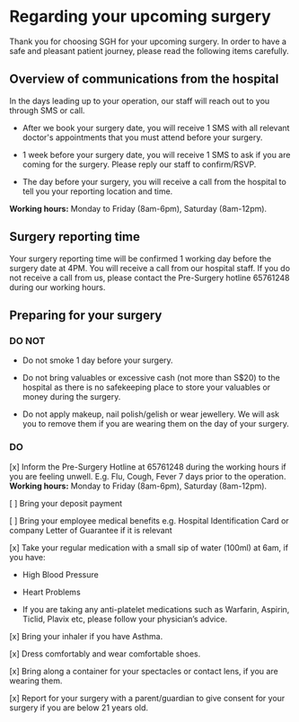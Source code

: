# Regarding your upcoming surgery
Thank you for choosing SGH for your upcoming surgery. In order to have a safe and pleasant patient journey, please read the following items carefully. 

## Overview of communications from the hospital
In the days leading up to your operation, our staff will reach out to you through SMS or call. 
* After we book your surgery date, you will receive 1 SMS with all relevant doctor's appointments that you must attend before your surgery.

* 1 week before your surgery date, you will receive 1 SMS to ask if you are coming for the surgery. Please reply our staff to confirm/RSVP.

* The day before your surgery, you will receive a call from the hospital to tell you your reporting location and time. 

**Working hours:** Monday to Friday (8am-6pm), Saturday (8am-12pm).

## Surgery reporting time
Your surgery reporting time will be confirmed 1 working day before the surgery date at 4PM. You will receive a call from our hospital staff. If you do not receive a call from us, please contact the Pre-Surgery hotline 65761248 during our working hours. 

## Preparing for your surgery
### DO NOT
- Do not smoke 1 day before your surgery.

- Do not bring valuables or excessive cash (not more than S$20) to the hospital as there is no safekeeping place to store your valuables or money during the surgery.  

- Do not apply makeup, nail polish/gelish or wear jewellery. We will ask you to remove them if you are wearing them on the day of your surgery. 

### DO
[x] Inform the Pre-Surgery Hotline at 65761248 during the working hours if you are feeling unwell. E.g. Flu, Cough, Fever 7 days prior to the operation. **Working hours:** Monday to Friday (8am-6pm), Saturday (8am-12pm).

[ ] Bring your deposit payment

[ ] Bring your employee medical benefits e.g. Hospital Identification Card or company Letter of Guarantee if it is relevant

[x] Take your regular medication with a small sip of water (100ml) at 6am, if you have:   
  - High Blood Pressure
  - Heart Problems  
  
- If you are taking any anti-platelet medications such as Warfarin, Aspirin, Ticlid, Plavix etc, please follow your physician’s advice.  

[x] Bring your inhaler if you have Asthma.

[x] Dress comfortably and wear comfortable shoes.

[x] Bring along a container for your spectacles or contact lens, if you are wearing them.

[x] Report for your surgery with a parent/guardian to give consent for your surgery if you are below 21 years old.
